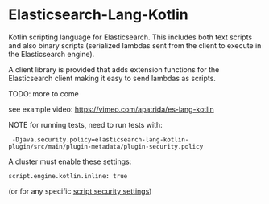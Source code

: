 # Elasticsearch-Lang-Kotlin

Kotlin scripting language for Elasticsearch.  This includes both text scripts and also
binary scripts (serialized lambdas sent from the client to execute in the Elasticsearch
engine).

A client library is provided that adds extension functions for the Elasticsearch client
making it easy to send lambdas as scripts.

TODO: more to come

see example video: https://vimeo.com/apatrida/es-lang-kotlin

NOTE for running tests, need to run tests with:
```
 -Djava.security.policy=elasticsearch-lang-kotlin-plugin/src/main/plugin-metadata/plugin-security.policy
```

A cluster must enable these settings:
```
script.engine.kotlin.inline: true
```
(or for any specific [script security settings](https://www.elastic.co/guide/en/elasticsearch/reference/5.6/modules-scripting-security.html))
